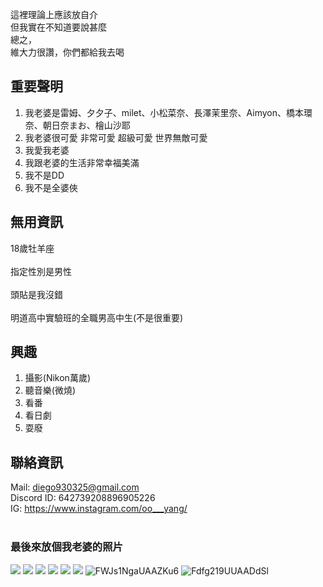 這裡理論上應該放自介<br>
但我實在不知道要說甚麼<br>
總之，<br>
維大力很讚，你們都給我去喝<br>


## 重要聲明 ##
1. 我老婆是雷姆、夕夕子、milet、小松菜奈、長澤茉里奈、Aimyon、橋本環奈、朝日奈まお、檜山沙耶
2. 我老婆很可愛 非常可愛 超級可愛 世界無敵可愛
3. 我愛我老婆
4. 我跟老婆的生活非常幸福美滿
5. 我不是DD
6. 我不是全婆俠


## 無用資訊 ##
18歲牡羊座<br><br>
指定性別是男性<br><br>
頭貼是我沒錯<br><br>
明道高中實驗班的全職男高中生(不是很重要)
## 興趣 ##
1. 攝影(Nikon萬歲)
2. 聽音樂(微燒)
3. 看番
4. 看日劇
5. 耍廢

## 聯絡資訊 ##
Mail: diego930325@gmail.com<br>
Discord ID: 642739208896905226<br>
IG: https://www.instagram.com/oo___yang/<br><br>

### 最後來放個我老婆的照片 ###
![](https://i.imgur.com/0WEaWME.jpg)
![](https://i.imgur.com/0ahtEgF.png)
![](https://i.imgur.com/IumbAl7.jpg)
![](https://i.imgur.com/QpA2aao.png)
![](https://i.imgur.com/Lfoxj1n.png)
![](https://i.imgur.com/1XVhKZ5.png)
![FWJs1NgaUAAZKu6](https://user-images.githubusercontent.com/52309935/195373338-d7938d29-c238-43c9-a59b-ee5cf7a5961f.jpeg)
![Fdfg219UUAADdSl](https://user-images.githubusercontent.com/52309935/195376494-9a81e405-6d7c-4abc-9770-ba2bc22447e4.jpeg)


